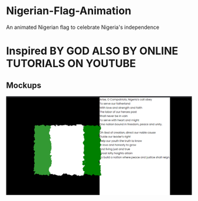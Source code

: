 # Nigerian-Flag-Animation

An animated Nigerian flag to celebrate Nigeria's independence

# Inspired BY GOD ALSO BY ONLINE TUTORIALS ON YOUTUBE
## Mockups

<p align = "center">
<img src="mockups/naija.png">
</p>
